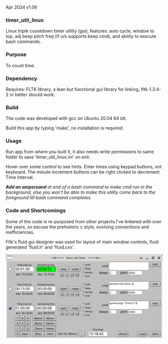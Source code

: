 Apr 2024 v1.06



### timer_util_linux
Linux triple countdown timer utility (gui), features: auto cycle, window to top, adj beep pitch freq (if o/s supports beep cmd), and ability to execute bash commands.


### Purpose
To count time.


### Dependency
Requires: FLTK library, a lean but functional gui library for linking, fltk-1.3.4-2 or better should work.


### Build
The code was developed with gcc on Ubuntu 20.04 64 bit.

Build this app by typing 'make', no installation is required.



### Usage
Run app from where you built it, it also needs write permissions to same folder to save 'timer_util_linux.ini' on exit.

Hover over some control to see hints. Enter times using keypad buttons, not keyboard. The minute increment buttons can be right clicked to decrement Time Interval.

_**Add an ampersand** at end of a bash command to make cmd run in the background, else you won't be able to make this utility come back to the foreground till bash command completes._



### Code and Shortcomings
Some of the code is re-purposed from other projects I've tinkered with over the years, so excuse the prehistoric c style, evolving conventions and inefficiencies.

Fltk's fluid gui designer was used for layout of main window controls, fluid generated 'fluid.h' and 'fluid.cxx'.



![timer_util_linux](zztimer_util_linux.jpg)


